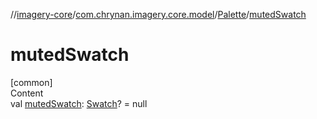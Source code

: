 //[imagery-core](../../../index.md)/[com.chrynan.imagery.core.model](../index.md)/[Palette](index.md)/[mutedSwatch](muted-swatch.md)



# mutedSwatch  
[common]  
Content  
val [mutedSwatch](muted-swatch.md): [Swatch](../-swatch/index.md)? = null  



